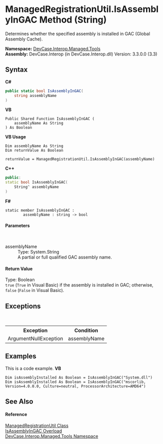 # ManagedRegistrationUtil.IsAssemblyInGAC Method (String)
 

Determines whether the specified assembly is installed in GAC (Global Assembly Cache).

**Namespace:**&nbsp;<a href="N_DevCase_Interop_Managed_Tools">DevCase.Interop.Managed.Tools</a><br />**Assembly:**&nbsp;DevCase.Interop (in DevCase.Interop.dll) Version: 3.3.0.0 (3.3)

## Syntax

**C#**<br />
``` C#
public static bool IsAssemblyInGAC(
	string assemblyName
)
```

**VB**<br />
``` VB
Public Shared Function IsAssemblyInGAC ( 
	assemblyName As String
) As Boolean
```

**VB Usage**<br />
``` VB Usage
Dim assemblyName As String
Dim returnValue As Boolean

returnValue = ManagedRegistrationUtil.IsAssemblyInGAC(assemblyName)
```

**C++**<br />
``` C++
public:
static bool IsAssemblyInGAC(
	String^ assemblyName
)
```

**F#**<br />
``` F#
static member IsAssemblyInGAC : 
        assemblyName : string -> bool 

```


#### Parameters
&nbsp;<dl><dt>assemblyName</dt><dd>Type: System.String<br />A partial or full qualified GAC assembly name.</dd></dl>

#### Return Value
Type: Boolean<br />`true` (`True` in Visual Basic) if the assembly is installed in GAC; otherwise, `false` (`False` in Visual Basic).

## Exceptions
&nbsp;<table><tr><th>Exception</th><th>Condition</th></tr><tr><td>ArgumentNullException</td><td>assemblyName</td></tr></table>

## Examples
This is a code example. 
**VB**<br />
``` VB
Dim isAssemblyInstalled As Boolean = IsAssemblyInGAC("System.dll")
Dim isAssemblyInstalled As Boolean = IsAssemblyInGAC("mscorlib, Version=4.0.0.0, Culture=neutral, ProcessorArchitecture=AMD64")
```


## See Also


#### Reference
<a href="T_DevCase_Interop_Managed_Tools_ManagedRegistrationUtil">ManagedRegistrationUtil Class</a><br /><a href="Overload_DevCase_Interop_Managed_Tools_ManagedRegistrationUtil_IsAssemblyInGAC">IsAssemblyInGAC Overload</a><br /><a href="N_DevCase_Interop_Managed_Tools">DevCase.Interop.Managed.Tools Namespace</a><br />
